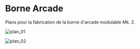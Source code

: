 # Borne Arcade

Plans pour la fabrication de la borne d'arcade modulable Mk. 2.

![plan_01](plan_01.jpg)

![plan_02](plan_02.jpg)
